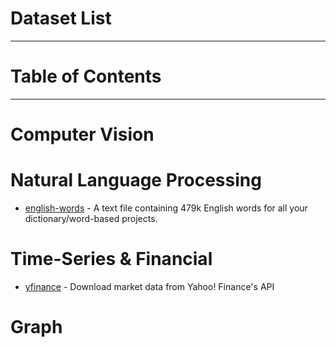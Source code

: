 # Dataset List

---

# Table of Contents


---

# Computer Vision

# Natural Language Processing

* [english-words](https://github.com/dwyl/english-words) - A text file containing 479k English words for all your dictionary/word-based projects.

# Time-Series & Financial

* [yfinance](https://github.com/ranaroussi/yfinance) - Download market data from Yahoo! Finance's API

# Graph
